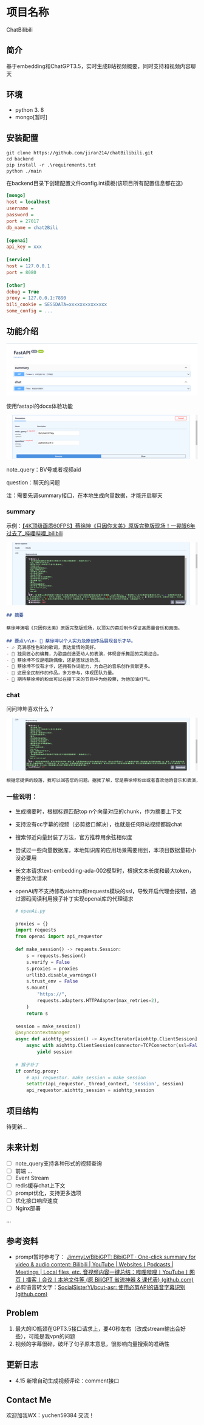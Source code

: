 # 项目名称

ChatBilibili

## 简介

基于embedding和ChatGPT3.5，实时生成B站视频概要，同时支持和视频内容聊天

## 环境

- python 3. 8
- mongo[暂时]

## 安装配置

```
git clone https://github.com/jiran214/chatBilibili.git
cd backend
pip install -r .\requirements.txt
python ./main
```

在backend目录下创建配置文件config.int模板(该项目所有配置信息都在这)

```ini
[mongo]
host = localhost
username =
password =
port = 27017
db_name = chat2Bili

[openai]
api_key = xxx

[service]
host = 127.0.0.1
port = 8080

[other]
debug = True  
proxy = 127.0.0.1:7890
bili_cookie = SESSDATA=xxxxxxxxxxxxxx
some_config = ...
```



## 功能介绍

![image-20230409211417238](https://raw.githubusercontent.com/jiran214/chatBilibili/master/public/image-20230409211417238.png)

使用fastapi的docs体验功能

![image-20230409211640365](https://raw.githubusercontent.com/jiran214/chatBilibili/master/public/image-20230409211640365.png)

note_query：BV号或者视频aid

question：聊天的问题

注：需要先调summary接口，在本地生成向量数据，才能开启聊天

### summary

示例：[【4K顶级画质60FPS】蔡徐坤《只因你太美》原版完整版现场！一晃眼6年过去了_哔哩哔哩_bilibili](https://www.bilibili.com/video/BV1ct4y1n7t9/?spm_id_from=333.337.search-card.all.click&vd_source=df965f3f6f275f55ae2075576c0f4750)

![image-20230409212218735](https://raw.githubusercontent.com/jiran214/chatBilibili/master/public/image-20230409212218735.png)

```markdown
## 摘要

蔡徐坤演唱《只因你太美》原版完整版现场，以顶尖的幕后制作保证高质量音乐和画面。

## 要点\n\n- 🎤 蔡徐坤以个人实力及原创作品展现音乐才华。
- 🎶 充满感性色彩的歌词，表达爱情的美好。
- 💃 独具匠心的编舞，为歌曲创造更动人的表演，体现音乐舞蹈的完美结合。
- 🏀 蔡徐坤不仅是唱跳偶像，还是篮球运动员。
- 📝 蔡徐坤不仅有才华，还拥有作词能力，为自己的音乐创作贡献更多。
- 🤝 这是全民制作的作品，多方参与，体现团队力量。
- 🎉 期待蔡徐坤的粉丝可以在接下来的节目中为他投票，为他加油打气。
```

### chat

问问坤坤喜欢什么？

![image-20230409213138401](https://raw.githubusercontent.com/jiran214/chatBilibili/master/public/image-20230409213138401.png)

```markdown
根据您提供的段落，我可以回答您的问题。据我了解，您是蔡徐坤粉丝或者喜欢他的音乐和表演，因为这些段落包含了一些与他相关的话题。蔡徐坤擅长的方面包括唱跳 rap、篮球、以及作曲编舞的原创作品。在他的歌曲中，\"只因你太美\" 和 \"who you\" 这两首歌深受粉丝们的喜爱，并且他还制作了很多自己的作词。如果您是蔡徐坤的粉丝，那么您应该期待他在未来的节目中的表现，并多多为他投票，以支持他的音乐事业。综上所述，蔡徐坤擅长的方面主要集中在音乐表演和篮球方面。
```

### 一些说明：

- 生成摘要时，根据标题匹配top n个向量对应的chunk，作为摘要上下文

- 支持没有cc字幕的视频（必剪接口解决），也就是任何B站视频都能chat

- 搜索邻近向量封装了方法，官方推荐用余弦相似度

- 尝试过一些向量数据库，本地知识库的应用场景需要用到，本项目数据量较小没必要用

- 长文本请求text-embedding-ada-002模型时，根据文本长度和最大token，要分批次请求

- openAi库不支持修改aiohttp和requests模块的ssl，导致开启代理会报错，通过源码阅读利用猴子补丁实现openai库的代理请求

  ```python
  # openAi.py
  
  proxies = {}
  import requests
  from openai import api_requestor
  
  def make_session() -> requests.Session:
      s = requests.Session()
      s.verify = False
      s.proxies = proxies
      urllib3.disable_warnings()
      s.trust_env = False
      s.mount(
          "https://",
          requests.adapters.HTTPAdapter(max_retries=2),
      )
      return s
  
  session = make_session()
  @asynccontextmanager
  async def aiohttp_session() -> AsyncIterator[aiohttp.ClientSession]:
      async with aiohttp.ClientSession(connector=TCPConnector(ssl=False)) as session:
          yield session
  
  # 猴子补丁
  if config.proxy:
      # api_requestor._make_session = make_session
      setattr(api_requestor._thread_context, 'session', session)
      api_requestor.aiohttp_session = aiohttp_session
  ```

## 项目结构

待更新...

## 未来计划

- [ ] note_query支持各种形式的视频查询
- [ ] 前端 ...
- [ ] Event Stream
- [ ] redis缓存chat上下文
- [ ] prompt优化，支持更多选项
- [ ] 优化接口响应速度
- [ ] Nginx部署

...

## 参考资料

- prompt暂时参考了： [JimmyLv/BibiGPT: BibiGPT · One-click summary for video & audio content: Bilibili | YouTube | Websites丨Podcasts | Meetings | Local files, etc. 音视频内容一键总结：哔哩哔哩丨YouTube丨网页丨播客丨会议丨本地文件等 (原 BiliGPT 省流神器 & 课代表) (github.com)](https://github.com/JimmyLv/BibiGPT)
- 必剪语音转文字：[SocialSisterYi/bcut-asr: 使用必剪API的语音字幕识别 (github.com)](https://github.com/SocialSisterYi/bcut-asr)

## Problem

1. 最大的IO瓶颈在GPT3.5接口请求上，要40秒左右（改成stream输出会好些），可能是我vpn的问题
2. 视频的字幕很碎，破坏了句子原本意思，很影响向量搜索的准确性

## 更新日志

- 4.15 新增自动生成视频评论：comment接口

## Contact Me

欢迎加我WX：yuchen59384 交流！